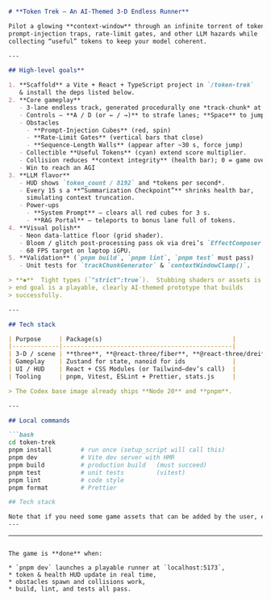 ````markdown
# **Token Trek — An AI-Themed 3-D Endless Runner**

Pilot a glowing **context-window** through an infinite torrent of tokens, dodging
prompt-injection traps, rate-limit gates, and other LLM hazards while
collecting “useful” tokens to keep your model coherent.

---

## High-level goals**

1. **Scaffold** a Vite + React + TypeScript project in `/token-trek`  
   & install the deps listed below.  
2. **Core gameplay**  
   - 3-lane endless track, generated procedurally one *track-chunk* at a time.  
   - Controls ― **A / D (or ← / →)** to strafe lanes; **Space** to jump.  
   - Obstacles  
     - **Prompt-Injection Cubes** (red, spin)  
     - **Rate-Limit Gates** (vertical bars that close)  
     - **Sequence‐Length Walls** (appear after ~30 s, force jump)  
   - Collectible **Useful Tokens** (cyan) extend score multiplier.  
   - Collision reduces **context integrity** (health bar); 0 = game over.
   - Win to reach an AGI  
3. **LLM flavor**  
   - HUD shows `token_count / 8192` and *tokens per second*.  
   - Every 15 s a **“Summarization Checkpoint”** shrinks health bar,
     simulating context truncation.  
   - Power-ups  
     - **System Prompt** — clears all red cubes for 3 s.  
     - **RAG Portal** — teleports to bonus lane full of tokens.  
4. **Visual polish**  
   - Neon data-lattice floor (grid shader).  
   - Bloom / glitch post-processing pass ok via drei’s `EffectComposer`.  
   - 60 FPS target on laptop iGPU.  
5. **Validation** (`pnpm build`, `pnpm lint`, `pnpm test` must pass)  
   - Unit tests for `trackChunkGenerator` & `contextWindowClamp()`.

> **✱**  Tight types (`"strict":true`).  Stubbing shaders or assets is fine—the
> end goal is a playable, clearly AI-themed prototype that builds
> successfully.

---

## Tech stack

| Purpose     | Package(s)                                    |
|-------------|-----------------------------------------------|
| 3-D / scene | **three**, **@react-three/fiber**, **@react-three/drei** |
| Gameplay    | Zustand for state, nanoid for ids             |
| UI / HUD    | React + CSS Modules (or Tailwind—dev’s call)  |
| Tooling     | pnpm, Vitest, ESLint + Prettier, stats.js     |

> The Codex base image already ships **Node 20** and **pnpm**.

---

## Local commands

```bash
cd token-trek
pnpm install        # run once (setup_script will call this)
pnpm dev            # Vite dev server with HMR
pnpm build          # production build   (must succeed)
pnpm test           # unit tests         (vitest)
pnpm lint           # code style
pnpm format         # Prettier

## Tech stack

Note that if you need some game assets that can be added by the user, e.g. images or music, please specify this, leave placeholders and instruct the user.
---
````

---
```

The game is **done** when:

* `pnpm dev` launches a playable runner at `localhost:5173`,
* token & health HUD update in real time,
* obstacles spawn and collisions work,
* build, lint, and tests all pass.

```
```
